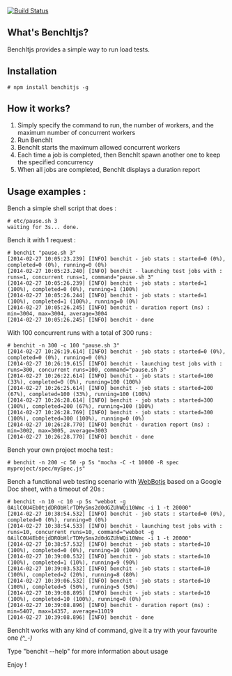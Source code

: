 [![Build Status](https://travis-ci.org/openhoat/benchitjs.png?branch=master)](https://travis-ci.org/openhoat/benchitjs)

## What's BenchItjs?

BenchItjs provides a simple way to run load tests.

## Installation

    # npm install benchitjs -g

## How it works?

1. Simply specify the command to run, the number of workers, and the maximum number of concurrent workers
2. Run BenchIt
3. BenchIt starts the maximum allowed concurrent workers
4. Each time a job is completed, then BenchIt spawn another one to keep the specified concurrency
5. When all jobs are completed, BenchIt displays a duration report

## Usage examples :

Bench a simple shell script that does :

    # etc/pause.sh 3
    waiting for 3s... done.

Bench it with 1 request :

    # benchit "pause.sh 3"
    [2014-02-27 10:05:23.239] [INFO] benchit - job stats : started=0 (0%), completed=0 (0%), running=0 (0%)
    [2014-02-27 10:05:23.240] [INFO] benchit - launching test jobs with : runs=1, concurrent runs=1, command="pause.sh 3"
    [2014-02-27 10:05:26.239] [INFO] benchit - job stats : started=1 (100%), completed=0 (0%), running=1 (100%)
    [2014-02-27 10:05:26.244] [INFO] benchit - job stats : started=1 (100%), completed=1 (100%), running=0 (0%)
    [2014-02-27 10:05:26.245] [INFO] benchit - duration report (ms) : min=3004, max=3004, average=3004
    [2014-02-27 10:05:26.245] [INFO] benchit - done

With 100 concurrent runs with a total of 300 runs :

    # benchit -n 300 -c 100 "pause.sh 3"
    [2014-02-27 10:26:19.614] [INFO] benchit - job stats : started=0 (0%), completed=0 (0%), running=0 (0%)
    [2014-02-27 10:26:19.615] [INFO] benchit - launching test jobs with : runs=300, concurrent runs=100, command="pause.sh 3"
    [2014-02-27 10:26:22.614] [INFO] benchit - job stats : started=100 (33%), completed=0 (0%), running=100 (100%)
    [2014-02-27 10:26:25.614] [INFO] benchit - job stats : started=200 (67%), completed=100 (33%), running=100 (100%)
    [2014-02-27 10:26:28.614] [INFO] benchit - job stats : started=300 (100%), completed=200 (67%), running=100 (100%)
    [2014-02-27 10:26:28.769] [INFO] benchit - job stats : started=300 (100%), completed=300 (100%), running=0 (0%)
    [2014-02-27 10:26:28.770] [INFO] benchit - duration report (ms) : min=3002, max=3005, average=3003
    [2014-02-27 10:26:28.770] [INFO] benchit - done

Bench your own project mocha test :

    # benchit -n 200 -c 50 -p 5s "mocha -C -t 10000 -R spec myproject/spec/mySpec.js"

Bench a functional web testing scenario with [WebBotjs](https://github.com/openhoat/webbotjs) based on a Google Doc sheet, with a timeout of 20s :

    # benchit -n 10 -c 10 -p 5s "webbot -g 0AilC0U4Eb0tjdDRObHlrTDMySms2d0dGZUhWQi10Wmc -i 1 -t 20000"
    [2014-02-27 10:38:54.532] [INFO] benchit - job stats : started=0 (0%), completed=0 (0%), running=0 (0%)
    [2014-02-27 10:38:54.533] [INFO] benchit - launching test jobs with : runs=10, concurrent runs=10, command="webbot -g 0AilC0U4Eb0tjdDRObHlrTDMySms2d0dGZUhWQi10Wmc -i 1 -t 20000"
    [2014-02-27 10:38:57.532] [INFO] benchit - job stats : started=10 (100%), completed=0 (0%), running=10 (100%)
    [2014-02-27 10:39:00.532] [INFO] benchit - job stats : started=10 (100%), completed=1 (10%), running=9 (90%)
    [2014-02-27 10:39:03.532] [INFO] benchit - job stats : started=10 (100%), completed=2 (20%), running=8 (80%)
    [2014-02-27 10:39:06.532] [INFO] benchit - job stats : started=10 (100%), completed=5 (50%), running=5 (50%)
    [2014-02-27 10:39:08.895] [INFO] benchit - job stats : started=10 (100%), completed=10 (100%), running=0 (0%)
    [2014-02-27 10:39:08.896] [INFO] benchit - duration report (ms) : min=5407, max=14357, average=11019
    [2014-02-27 10:39:08.896] [INFO] benchit - done

BenchIt works with any kind of command, give it a try with your favourite one *(^_-)*

Type "benchit --help" for more information about usage

Enjoy !
